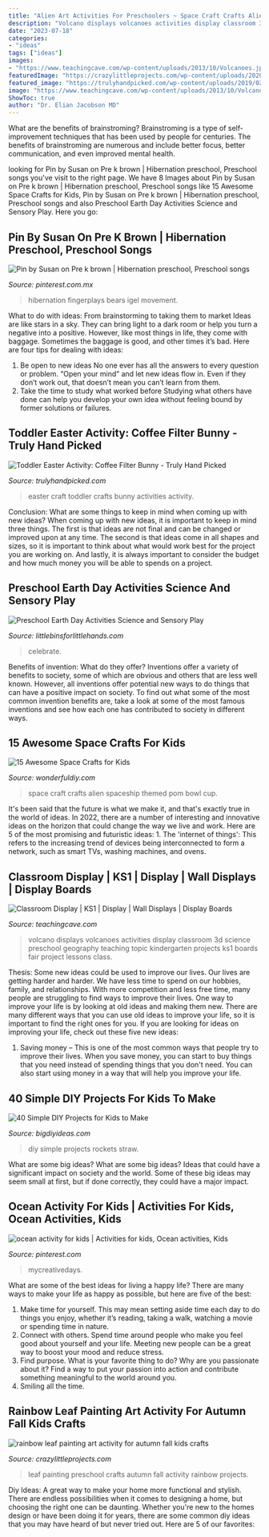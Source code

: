 ```yaml
---
title: "Alien Art Activities For Preschoolers ~ Space Craft Crafts Alien Spaceship Themed Pom Bowl Cup"
description: "Volcano displays volcanoes activities display classroom 3d science preschool geography teaching topic kindergarten projects ks1 boards fair project lessons class"
date: "2023-07-18"
categories:
- "ideas"
tags: ["ideas"]
images:
- "https://www.teachingcave.com/wp-content/uploads/2013/10/Volcanoes.jpg"
featuredImage: "https://crazylittleprojects.com/wp-content/uploads/2020/08/rainbow-leaf-painting-art-activity-for-autumn-fall-kids-crafts-preschool-198x300.jpg"
featured_image: "https://trulyhandpicked.com/wp-content/uploads/2019/02/toddler-activities-15510781378n4kg.jpg"
image: "https://www.teachingcave.com/wp-content/uploads/2013/10/Volcanoes.jpg"
ShowToc: true
author: "Dr. Elian Jacobson MD"
---
```



What are the benefits of brainstroming?
Brainstroming is a type of self-improvement techniques that has been used by people for centuries. The benefits of brainstroming are numerous and include better focus, better communication, and even improved mental health.

	

		
looking for Pin by Susan on Pre k brown | Hibernation preschool, Preschool songs you've visit to the right page. We have 8 Images about Pin by Susan on Pre k brown | Hibernation preschool, Preschool songs like 15 Awesome Space Crafts for Kids, Pin by Susan on Pre k brown | Hibernation preschool, Preschool songs and also Preschool Earth Day Activities Science and Sensory Play. Here you go:
		
    
## Pin By Susan On Pre K Brown | Hibernation Preschool, Preschool Songs

<img loading=lazy src="https://i.pinimg.com/736x/c4/ec/35/c4ec3520fec5bbebf774a0d161dfd30e.jpg" onerror="this.onerror=null;this.src='https://tse4.mm.bing.net/th?id=OIP.Ty9ypnMCWOMUEWDMygG9gwHaK8&amp;pid=15.1';" alt="Pin by Susan on Pre k brown | Hibernation preschool, Preschool songs">

_Source: pinterest.com.mx_

>hibernation fingerplays bears igel movement. 

	

What to do with ideas: From brainstorming to taking them to market
Ideas are like stars in a sky. They can bring light to a dark room or help you turn a negative into a positive. However, like most things in life, they come with baggage. Sometimes the baggage is good, and other times it’s bad. Here are four tips for dealing with ideas:
1. Be open to new ideas 
No one ever has all the answers to every question or problem. “Open your mind” and let new ideas flow in. Even if they don’t work out, that doesn’t mean you can’t learn from them. 
2. Take the time to study what worked before 
Studying what others have done can help you develop your own idea without feeling bound by former solutions or failures.

    
## Toddler Easter Activity: Coffee Filter Bunny - Truly Hand Picked

<img loading=lazy src="https://trulyhandpicked.com/wp-content/uploads/2019/02/toddler-activities-15510781378n4kg.jpg" onerror="this.onerror=null;this.src='https://tse2.mm.bing.net/th?id=OIP.y7YtqocWdTMbeRn0qvmNTwHaJ3&amp;pid=15.1';" alt="Toddler Easter Activity: Coffee Filter Bunny - Truly Hand Picked">

_Source: trulyhandpicked.com_

>easter craft toddler crafts bunny activities activity. 

	

Conclusion: What are some things to keep in mind when coming up with new ideas?
When coming up with new ideas, it is important to keep in mind three things. The first is that ideas are not final and can be changed or improved upon at any time. The second is that ideas come in all shapes and sizes, so it is important to think about what would work best for the project you are working on. And lastly, it is always important to consider the budget and how much money you will be able to spends on a project.

    
## Preschool Earth Day Activities Science And Sensory Play

<img loading=lazy src="https://littlebinsforlittlehands.com/wp-content/uploads/2016/02/Preschool-Earth-Day-activities-science-STEM-and-sensory-play-idea-to-celebrate-Earth-Day-2-680x1020.jpg" onerror="this.onerror=null;this.src='https://tse2.mm.bing.net/th?id=OIP.vFcHE1HBFP8-zDb-KcQmoQHaLH&amp;pid=15.1';" alt="Preschool Earth Day Activities Science and Sensory Play">

_Source: littlebinsforlittlehands.com_

>celebrate. 

	

Benefits of invention: What do they offer?
Inventions offer a variety of benefits to society, some of which are obvious and others that are less well known. However, all inventions offer potential new ways to do things that can have a positive impact on society. To find out what some of the most common invention benefits are, take a look at some of the most famous inventions and see how each one has contributed to society in different ways.

    
## 15 Awesome Space Crafts For Kids

<img loading=lazy src="https://cdn.wonderfuldiy.com/wp-content/uploads/2018/02/Cup-bowl-and-pom-pom-alien-spaceship-craft.jpg" onerror="this.onerror=null;this.src='https://tse3.mm.bing.net/th?id=OIP.MKfWb0gykn4hh30FnKnifgHaJ4&amp;pid=15.1';" alt="15 Awesome Space Crafts for Kids">

_Source: wonderfuldiy.com_

>space craft crafts alien spaceship themed pom bowl cup. 

	

It's been said that the future is what we make it, and that's exactly true in the world of ideas. In 2022, there are a number of interesting and innovative ideas on the horizon that could change the way we live and work. Here are 5 of the most promising and futuristic ideas: 1. The 'internet of things': This refers to the increasing trend of devices being interconnected to form a network, such as smart TVs, washing machines, and ovens.

    
## Classroom Display | KS1 | Display | Wall Displays | Display Boards

<img loading=lazy src="https://www.teachingcave.com/wp-content/uploads/2013/10/Volcanoes.jpg" onerror="this.onerror=null;this.src='https://tse1.mm.bing.net/th?id=OIP.9BjzYoojdNQNSxkmrZVVQgHaJ3&amp;pid=15.1';" alt="Classroom Display | KS1 | Display | Wall Displays | Display Boards">

_Source: teachingcave.com_

>volcano displays volcanoes activities display classroom 3d science preschool geography teaching topic kindergarten projects ks1 boards fair project lessons class. 

	

Thesis: Some new ideas could be used to improve our lives.
Our lives are getting harder and harder. We have less time to spend on our hobbies, family, and relationships. With more competition and less free time, many people are struggling to find ways to improve their lives. One way to improve your life is by looking at old ideas and making them new. There are many different ways that you can use old ideas to improve your life, so it is important to find the right ones for you. If you are looking for ideas on improving your life, check out these five new ideas: 
1) Saving money – This is one of the most common ways that people try to improve their lives. When you save money, you can start to buy things that you need instead of spending things that you don't need. You can also start using money in a way that will help you improve your life.

    
## 40 Simple DIY Projects For Kids To Make

<img loading=lazy src="http://www.bigdiyideas.com/wp-content/uploads/2015/06/STRAW-ROCKETS.jpg" onerror="this.onerror=null;this.src='https://tse3.mm.bing.net/th?id=OIP.ABGnq94EkMfikPsLBJ_PIwHaKh&amp;pid=15.1';" alt="40 Simple DIY Projects for Kids to Make">

_Source: bigdiyideas.com_

>diy simple projects rockets straw. 

	

What are some big ideas?
What are some big ideas? Ideas that could have a significant impact on society and the world. Some of these big ideas may seem small at first, but if done correctly, they could have a major impact.

    
## Ocean Activity For Kids | Activities For Kids, Ocean Activities, Kids

<img loading=lazy src="https://i.pinimg.com/736x/cb/32/c1/cb32c1d304c574b8fc100d4822256467--ocean-activities-activities-for-kids.jpg" onerror="this.onerror=null;this.src='https://tse1.mm.bing.net/th?id=OIP.E00qflILeII8fejozKNpYgHaJ3&amp;pid=15.1';" alt="ocean activity for kids | Activities for kids, Ocean activities, Kids">

_Source: pinterest.com_

>mycreativedays. 

	

What are some of the best ideas for living a happy life?
There are many ways to make your life as happy as possible, but here are five of the best: 
1. Make time for yourself. This may mean setting aside time each day to do things you enjoy, whether it’s reading, taking a walk, watching a movie or spending time in nature. 
2. Connect with others. Spend time around people who make you feel good about yourself and your life. Meeting new people can be a great way to boost your mood and reduce stress. 
3. Find purpose. What is your favorite thing to do? Why are you passionate about it? Find a way to put your passion into action and contribute something meaningful to the world around you. 
4. Smiling all the time.

    
## Rainbow Leaf Painting Art Activity For Autumn Fall Kids Crafts

<img loading=lazy src="https://crazylittleprojects.com/wp-content/uploads/2020/08/rainbow-leaf-painting-art-activity-for-autumn-fall-kids-crafts-preschool-198x300.jpg" onerror="this.onerror=null;this.src='https://tse3.mm.bing.net/th?id=OIP.AJ1bLGrSJ2olMnWTdrbekAAAAA&amp;pid=15.1';" alt="rainbow leaf painting art activity for autumn fall kids crafts">

_Source: crazylittleprojects.com_

>leaf painting preschool crafts autumn fall activity rainbow projects. 

	

Diy Ideas: A great way to make your home more functional and stylish. There are endless possibilities when it comes to designing a home, but choosing the right one can be daunting. Whether you're new to the homes design or have been doing it for years, there are some common diy ideas that you may have heard of but never tried out. Here are 5 of our favorites: 

